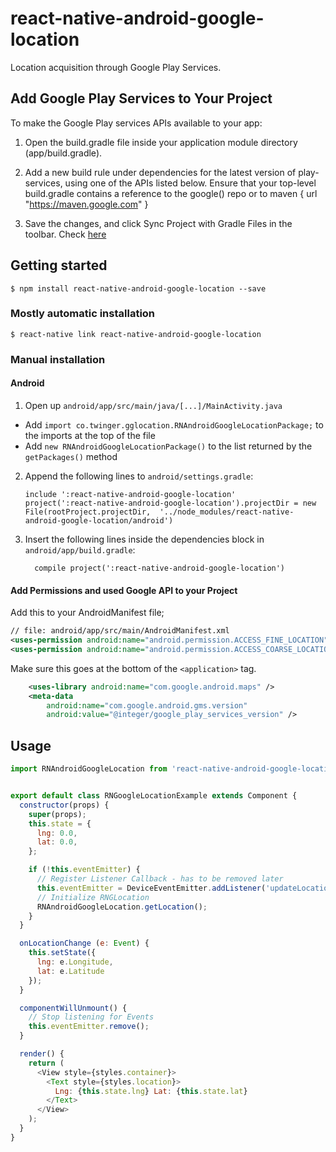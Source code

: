 
# react-native-android-google-location
Location acquisition through Google Play Services.

## Add Google Play Services to Your Project

To make the Google Play services APIs available to your app:

1. Open the build.gradle file inside your application module directory (app/build.gradle).

2. Add a new build rule under dependencies for the latest version of play-services, using one of the APIs listed below.
Ensure that your top-level build.gradle contains a reference to the google() repo or to maven { url "https://maven.google.com" }

3. Save the changes, and click Sync Project with Gradle Files in the toolbar.
Check [here](https://developers.google.com/android/guides/setup) 

## Getting started

`$ npm install react-native-android-google-location --save`

### Mostly automatic installation

`$ react-native link react-native-android-google-location`

### Manual installation


#### Android

1. Open up `android/app/src/main/java/[...]/MainActivity.java`
  - Add `import co.twinger.gglocation.RNAndroidGoogleLocationPackage;` to the imports at the top of the file
  - Add `new RNAndroidGoogleLocationPackage()` to the list returned by the `getPackages()` method
2. Append the following lines to `android/settings.gradle`:
  	```
  	include ':react-native-android-google-location'
  	project(':react-native-android-google-location').projectDir = new File(rootProject.projectDir, 	'../node_modules/react-native-android-google-location/android')
  	```
3. Insert the following lines inside the dependencies block in `android/app/build.gradle`:
  	```
      compile project(':react-native-android-google-location')
  	```

#### Add Permissions and used Google API to your Project

Add this to your AndroidManifest file;

``` xml
// file: android/app/src/main/AndroidManifest.xml
<uses-permission android:name="android.permission.ACCESS_FINE_LOCATION" />
<uses-permission android:name="android.permission.ACCESS_COARSE_LOCATION" />
```
Make sure this goes at the bottom of the `<application>` tag.
``` xml
	<uses-library android:name="com.google.android.maps" />
	<meta-data
        android:name="com.google.android.gms.version"
        android:value="@integer/google_play_services_version" />
```

## Usage
```javascript
import RNAndroidGoogleLocation from 'react-native-android-google-location';


export default class RNGoogleLocationExample extends Component {
  constructor(props) {
    super(props);
    this.state = {
      lng: 0.0, 
      lat: 0.0,
    };

    if (!this.eventEmitter) {
      // Register Listener Callback - has to be removed later
      this.eventEmitter = DeviceEventEmitter.addListener('updateLocation', this.onLocationChange.bind(this));
      // Initialize RNGLocation
      RNAndroidGoogleLocation.getLocation();
    }
  }

  onLocationChange (e: Event) {
    this.setState({
      lng: e.Longitude, 
      lat: e.Latitude 
    });
  }

  componentWillUnmount() {
    // Stop listening for Events
    this.eventEmitter.remove();
  }

  render() {
    return (
      <View style={styles.container}>
        <Text style={styles.location}>
          Lng: {this.state.lng} Lat: {this.state.lat}
        </Text>
      </View>
    );
  }
}

```
  